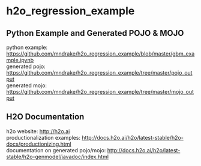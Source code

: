 # h2o_regression_example

## Python Example and Generated POJO & MOJO

python example: https://github.com/mndrake/h2o_regression_example/blob/master/gbm_example.ipynb  
generated pojo: https://github.com/mndrake/h2o_regression_example/tree/master/pojo_output  
generated mojo: https://github.com/mndrake/h2o_regression_example/tree/master/mojo_output  

## H2O Documentation

h2o website: http://h2o.ai  
productionalization examples: http://docs.h2o.ai/h2o/latest-stable/h2o-docs/productionizing.html  
documentation on generated pojo/mojo: http://docs.h2o.ai/h2o/latest-stable/h2o-genmodel/javadoc/index.html  
